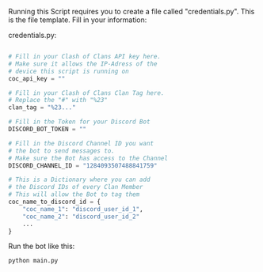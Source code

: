 Running this Script requires you to create a file called "credentials.py".
This is the file template. Fill in your information:

credentials.py:
```Python

# Fill in your Clash of Clans API key here.
# Make sure it allows the IP-Adress of the
# device this script is running on
coc_api_key = ""

# Fill in your Clash of Clans Clan Tag here.
# Replace the "#" with "%23"
clan_tag = "%23..."

# Fill in the Token for your Discord Bot
DISCORD_BOT_TOKEN = ""

# Fill in the Discord Channel ID you want
# the bot to send messages to.
# Make sure the Bot has access to the Channel
DISCORD_CHANNEL_ID = "1284093507488841759"

# This is a Dictionary where you can add
# the Discord IDs of every Clan Member
# This will allow the Bot to tag them 
coc_name_to_discord_id = {
    "coc_name_1": "discord_user_id_1",
    "coc_name_2": "discord_user_id_2"
    ...
}

```

Run the bot like this:
```Bash
python main.py
```
